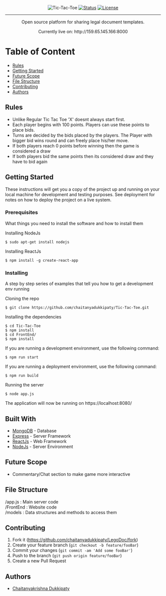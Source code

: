 <div align="center">

  ![Tic-Tac-Toe](https://images.app.goo.gl/hesGfxatPx6BZyBr7)
  [![Status](https://img.shields.io/badge/status-active-green.svg)]()
  [![License](https://img.shields.io/badge/license-GNU-blue.svg)](LICENSE.md)

</div>

---

<p align="center">Open source platform for sharing legal document templates.</p>
<p align="center">Currently live on: http://159.65.145.166:8000</p>

# Table of Content
+ [Rules](#description)
+ [Getting Started](#getting_started)
+ [Future Scope](#future_scope)
+ [File Structure](#file_structure)
+ [Contributing](#contributing)
+ [Authors](#authors)

## Rules<a name="description"></a>
+ Unlike Regular Tic Tac Toe 'X' doesnt always start first.
+ Each player begins with 100 points. Players can use these points to place bids.
+ Turns are decided by the bids placed by the players. The Player with bigger bid wins round and can freely place his/her move.
+ If both players reach 0 points before winning then the game is considered a draw
+ If both players bid the same points then its considered draw and they have to bid again

## Getting Started<a name="getting_started"></a>

These instructions will get you a copy of the project up and running on your local machine for development and testing purposes. See deployment for notes on how to deploy the project on a live system.

### Prerequisites

What things you need to install the software and how to install them

Installing NodeJs
```
$ sudo apt-get install nodejs
```
Installing ReactJs
```
$ npm install -g create-react-app
```
### Installing

A step by step series of examples that tell you how to get a development env running

Cloning the repo
```
$ git clone https://github.com/chaitanyadukkipaty/Tic-Tac-Toe.git
```
Installing the dependencies
```
$ cd Tic-Tac-Toe
$ npm install
$ cd FrontEnd/
$ npm install
```
If you are running a development environment, use the following command:
```
$ npm run start 
```
If you are running a deployment environment, use the following command:
```
$ npm run build
```

Running the server
```
$ node app.js
```
The application will now be running on https://localhost:8080/

## Built With<a name="built_with"></a>
+ [MongoDB](https://www.mongodb.com/) - Database
+ [Express](https://expressjs.com/) - Server Framework
+ [ReactJs](https://reactjs.org/) - Web Framework
+ [NodeJs](https://nodejs.org/en/) - Server Environment


## Future Scope<a name="future_scope"></a>
+ Commentary/Chat section to make game more interactive

## File Structure <a name="file_structure"></a>
/app.js  : Main server code <br>
/FrontEnd  : Website code <br>
/models     : Data structures and methods to access them <br>

## Contributing<a name="contributing"></a>

1. Fork it (<https://github.com/chaitanyadukkipaty/LegoDoc/fork>)
2. Create your feature branch (`git checkout -b feature/fooBar`)
3. Commit your changes (`git commit -am 'Add some fooBar'`)
4. Push to the branch (`git push origin feature/fooBar`)
5. Create a new Pull Request

## Authors<a name="authors"></a>
+ [Chaitanyakrishna Dukkipaty](https://github/chaitanyadukkipaty) <br>
